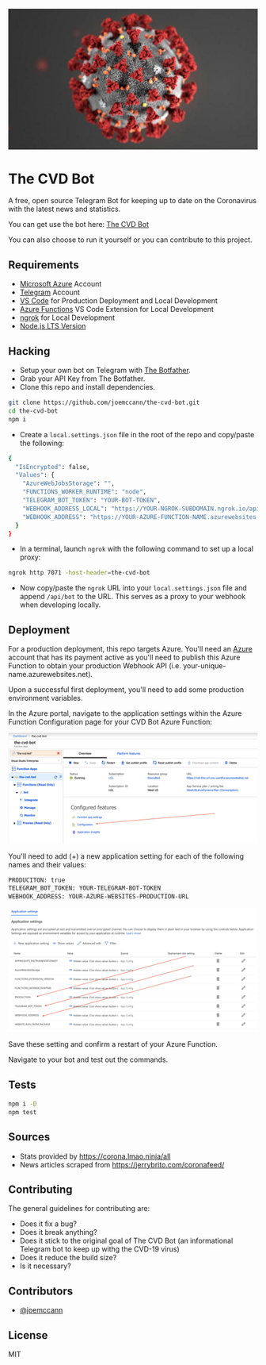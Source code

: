 <p align="center">
  <img alt="CVD-19 Virus" src="assets/img/botpic.jpg" />
</p>

# The CVD Bot

A free, open source Telegram Bot for keeping up to date on the Coronavirus with the latest news and statistics.

You can get use the bot here: [The CVD Bot](https://t.me/thecvdbot)

You can also choose to run it yourself or you can contribute to this project.

## Requirements

- [Microsoft Azure](https://portal.azure.com) Account
- [Telegram](https://telegram.org) Account
- [VS Code](https://code.visualstudio.com/) for Production Deployment and Local Development
- [Azure Functions](https://marketplace.visualstudio.com/items?itemName=ms-azuretools.vscode-azurefunctions) VS Code Extension for Local Development
- [ngrok](https://ngrok.com/download) for Local Development
- [Node.js LTS Version](https://nodejs.org/en/about/releases/)

## Hacking

- Setup your own bot on Telegram with [The Botfather](https://t.me/BotFather).
- Grab your API Key from The Botfather.
- Clone this repo and install dependencies.

```sh
git clone https://github.com/joemccann/the-cvd-bot.git
cd the-cvd-bot
npm i
```

- Create a `local.settings.json` file in the root of the repo and copy/paste the following:

```sh
{
  "IsEncrypted": false,
  "Values": {
    "AzureWebJobsStorage": "",
    "FUNCTIONS_WORKER_RUNTIME": "node",
    "TELEGRAM_BOT_TOKEN": "YOUR-BOT-TOKEN",
    "WEBHOOK_ADDRESS_LOCAL": "https://YOUR-NGROK-SUBDOMAIN.ngrok.io/api/bot",
    "WEBHOOK_ADDRESS": "https://YOUR-AZURE-FUNCTION-NAME.azurewebsites.net/api/bot"
  }
}
```

- In a terminal, launch `ngrok` with the following command to set up a local proxy:

```sh
ngrok http 7071 -host-header=the-cvd-bot
```

- Now copy/paste the `ngrok` URL into your `local.settings.json` file and append `/api/bot` to the URL.  This serves as a proxy to your webhook when developing locally.

## Deployment

For a production deployment, this repo targets Azure. You'll need an [Azure](portal.azure.com) account that has its payment active as you'll need to publish this Azure Function to obtain your production Webhook API (i.e. your-unique-name.azurewebsites.net).

Upon a successful first deployment, you'll need to add some production environment variables.

In the Azure portal, navigate to the application settings within the Azure Function Configuration page for your CVD Bot Azure Function:

<p align="center">
  <img alt="CVD-19 Virus" src="assets/img/azure-function-config.png" />
</p>

You'll need to add (+) a new application setting for each of the following names and their values:

```sh
PRODUCITON: true
TELEGRAM_BOT_TOKEN: YOUR-TELEGRAM-BOT-TOKEN
WEBHOOK_ADDRESS: YOUR-AZURE-WEBSITES-PRODUCTION-URL
```

<p align="center">
  <img alt="CVD-19 Virus" src="assets/img/application-settings.png" />
</p>

Save these setting and confirm a restart of your Azure Function.

Navigate to your bot and test out the commands.

## Tests

```sh
npm i -D
npm test
```

## Sources

- Stats provided by https://corona.lmao.ninja/all
- News articles scraped from https://jerrybrito.com/coronafeed/

## Contributing

The general guidelines for contributing are:

- Does it fix a bug?
- Does it break anything?
- Does it stick to the original goal of The CVD Bot (an informational Telegram bot to keep up withg the CVD-19 virus)
- Does it reduce the build size?
- Is it necessary?

## Contributors

- [@joemccann](https://twitter.com/joemccann)

## License

MIT
